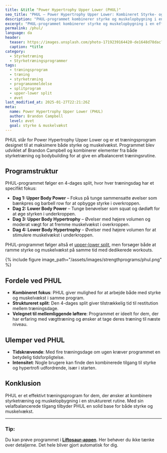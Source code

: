 ```yaml
---
title: &title "Power Hypertrophy Upper Lower (PHUL)"
seo_title: "PHUL – Power Hypertrophy Upper Lower: Kombineret Styrke- og Muskelopbygningsprogram"
description: "PHUL-programmet kombinerer styrke og muskelopbygning i en effektiv 4-dages træningsrutine. Perfekt til dem, der ønsker at forbedre både styrke og muskelmasse."
excerpt: "PHUL-programmet kombinerer styrke og muskelopbygning i en effektiv 4-dages træningsrutine. Perfekt til dem, der ønsker at forbedre både styrke og muskelmasse."
permalink: /phul/
language: da
header:
  teaser: https://images.unsplash.com/photo-1719239164420-de1648d78dac?q=60&w=400&h=300&auto=format&fit=crop&ixlib=rb-4.0.3&ixid=M3wxMjA3fDB8MHxwaG90by1wYWdlfHx8fGVufDB8fHx8fA%3D%3D
  caption: *title
category:
  - Styrketræning
  - Styrketræningsprogrammer
tags:
  - træningsprogram
  - træning
  - styrketræning
  - programanmeldelse
  - splitprogram
  - upper-lower split
  - øvet
last_modified_at: 2025-01-27T22:21:26Z
meta:
  name: Power Hypertrophy Upper Lower (PHUL)
  author: Brandon Campbell
  level: øvet
  goal: styrke & muskelvækst
---
```


PHUL står for Power Hypertrophy Upper Lower og er et træningsprogram designet til at maksimere både styrke og muskelvækst. Programmet blev udviklet af Brandon Campbell og kombinerer elementer fra både styrketræning og bodybuilding for at give en afbalanceret træningsrutine.

## Programstruktur

PHUL-programmet følger en 4-dages split, hvor hver træningsdag har et specifikt fokus:

- **Dag 1: Upper Body Power** – Fokus på tunge sammensatte øvelser som bænkpres og barbell row for at opbygge styrke i overkroppen.
- **Dag 2: Lower Body Power** – Tunge benøvelser som squat og dødløft for at øge styrken i underkroppen.
- **Dag 3: Upper Body Hypertrophy** – Øvelser med højere volumen og moderat vægt for at fremme muskelvækst i overkroppen.
- **Dag 4: Lower Body Hypertrophy** – Øvelser med højere volumen for at stimulere muskelvækst i underkroppen.

PHUL-programmet følger altså et [upper-lower split](/2-split-upper-lower/), men forsøger både at ramme styrke og muskelvækst på samme tid med dedikerede workouts.

{% include figure image_path="/assets/images/strengthprograms/phul.png" %}

## Fordele ved PHUL

- **Kombineret fokus**: PHUL giver mulighed for at arbejde både med styrke og muskelvækst i samme program.
- **Struktureret split**: Den 4-dages split giver tilstrækkelig tid til restitution mellem træningsdage.
- **Velegnet til mellemliggende løftere**: Programmet er ideelt for dem, der har erfaring med vægttræning og ønsker at tage deres træning til næste niveau.

## Ulemper ved PHUL

- **Tidskrævende**: Med fire træningsdage om ugen kræver programmet en betydelig tidsforpligtelse.
- **Intensitet**: Nogle brugere kan finde den kombinerede tilgang til styrke og hypertrofi udfordrende, især i starten.

## Konklusion

PHUL er et effektivt træningsprogram for dem, der ønsker at kombinere styrketræning og muskelopbygning i en struktureret rutine. Med sin velafbalancerede tilgang tilbyder PHUL en solid base for både styrke og muskelvækst.

---

### Tip:

Du kan prøve programmet i **[Liftosaur-appen](/liftosaur/)**. Her behøver du ikke tænke over detaljerne. Det hele bliver gjort automatisk for dig.